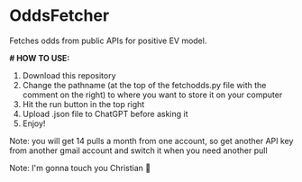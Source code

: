 # OddsFetcher
Fetches odds from public APIs for positive EV model.

**# HOW TO USE:**
1) Download this repository
2) Change the pathname (at the top of the fetchodds.py file with the comment on the right) to where you want to store it on your computer
3) Hit the run button in the top right
4) Upload .json file to ChatGPT before asking it
5) Enjoy!

Note: you will get 14 pulls a month from one account, so get another API key from another gmail account and switch it when you need another pull

Note: I'm gonna touch you Christian 🥀
